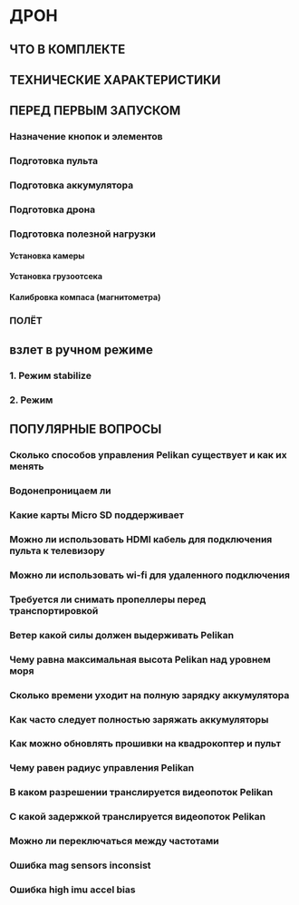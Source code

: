 # ДРОН

## ЧТО В КОМПЛЕКТЕ

## ТЕХНИЧЕСКИЕ ХАРАКТЕРИСТИКИ

## ПЕРЕД ПЕРВЫМ ЗАПУСКОМ

### Назначение кнопок и элементов

### Подготовка пульта

### Подготовка аккумулятора

### Подготовка дрона

### Подготовка полезной нагрузки

#### Установка камеры

#### Установка грузоотсека

#### Калибровка компаса (магнитометра)

### ПОЛЁТ

## взлет в ручном режиме

### 1. Режим stabilize

### 2. Режим

## ПОПУЛЯРНЫЕ ВОПРОСЫ

### Сколько способов управления Pelikan существует и как их менять

### Водонепроницаем ли

### Какие карты Micro SD поддерживает

### Можно ли использовать HDMI кабель для подключения пульта к телевизору

### Можно ли использовать wi-fi для удаленного подключения

### Требуется ли снимать пропеллеры перед транспортировкой

### Ветер какой силы должен выдерживать Pelikan

### Чему равна максимальная высота Pelikan над уровнем моря

### Сколько времени уходит на полную зарядку аккумулятора

### Как часто следует полностью заряжать аккумуляторы

### Как можно обновлять прошивки на квадрокоптер и пульт

### Чему равен радиус управления Pelikan

### В каком разрешении транслируется видеопоток Pelikan

### С какой задержкой транслируется видеопоток Pelikan

### Можно ли переключаться между частотами

### Ошибка mag sensors inconsist

### Ошибка high imu accel bias
